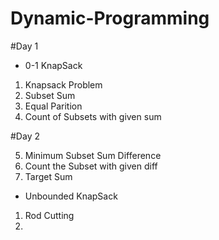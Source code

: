 # Dynamic-Programming

#Day 1
- 0-1 KnapSack

1. Knapsack Problem
2. Subset Sum
3. Equal Parition
4. Count of Subsets with given sum

#Day 2

5. Minimum Subset Sum Difference
6. Count the Subset with given diff
7. Target Sum

- Unbounded KnapSack

1. Rod Cutting
2. 
